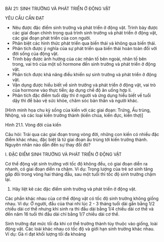 BÀI 21: SINH TRƯỞNG VÀ PHÁT TRIỂN Ở ĐỘNG VẬT

YÊU CẦU CẦN ĐẠT

- Nêu được đặc điểm sinh trưởng và phát triển ở động vật. Trình bày được các giai đoạn chính trong quá trình sinh trưởng và phát triển ở động vật, các giai đoạn phát triển của con người.
- Phân biệt các hình thức phát triển qua biến thái và không qua biến thái.
- Phân tích được ý nghĩa của sự phát triển qua biến thái hoàn toàn đối với đời sống của động vật.
- Trình bày được ảnh hưởng của các nhân tố bên ngoài, nhân tố bên trong, vai trò của một số hormone đến sinh trưởng và phát triển ở động vật.
- Phân tích được khả năng điều khiển sự sinh trưởng và phát triển ở động vật.
- Vận dụng được hiểu biết về sinh trưởng và phát triển ở động vật, vai trò của hormone vào thực tiễn; áp dụng chế độ ăn uống hợp lí.
- Phân tích đặc điểm tuổi dậy thì ở người và ứng dụng hiểu biết về tuổi dậy thì để bảo vệ sức khỏe, chăm sóc bản thân và người khác.

[Hình minh họa chu kỳ sống của kiến với các giai đoạn: Trứng, Ấu trùng, Nhộng, và các loại kiến trưởng thành (kiến chúa, kiến đực, kiến thợ)]

Hình 21.1. Vòng đời của kiến

Câu hỏi: Trải qua các giai đoạn trong vòng đời, những con kiến có nhiều đặc điểm khác nhau, đặc biệt là từ giai đoạn ấu trùng tới kiến trưởng thành. Nguyên nhân nào dẫn đến sự thay đổi đó?

I. ĐẶC ĐIỂM SINH TRƯỞNG VÀ PHÁT TRIỂN Ở ĐỘNG VẬT

Cơ thể động vật sinh trưởng với tốc độ không đều, có giai đoạn diễn ra nhanh, có giai đoạn diễn ra chậm. Ví dụ: Trọng lượng của trẻ sơ sinh tăng gấp đôi trong vòng hai tháng đầu, sau một tuổi thì tốc độ sinh trưởng chậm lại.

1. Hãy liệt kê các đặc điểm sinh trưởng và phát triển ở động vật.

Các phần khác nhau của cơ thể động vật có tốc độ sinh trưởng không giống nhau. Ví dụ: Ở người, đầu của thai nhi lúc 2 - 3 tháng tuổi dài gần bằng 1/2 chiều dài cơ thể nhưng khi sinh ra thì đầu dài bằng 1/4 chiều dài cơ thể và đến năm 16 tuổi thì đầu dài chỉ bằng 1/7 chiều dài cơ thể.

Sinh trưởng đạt mức tối đa khi cơ thể trưởng thành tùy thuộc vào giống, loài động vật. Các loài khác nhau có tốc độ và giới hạn sinh trưởng khác nhau. Ví dụ: Gà ri đạt khối lượng tối đa khoảng
